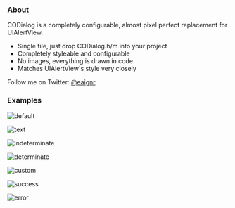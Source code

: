 ### About

CODialog is a completely configurable, almost pixel perfect replacement for UIAlertView.

- Single file, just drop CODialog.h/m into your project
- Completely styleable and configurable
- No images, everything is drawn in code
- Matches UIAlertView's style very closely

Follow me on Twitter: [@eaignr](https://twitter.com/#!/eaignr)

### Examples

![default](https://github.com/eaigner/CODialog/raw/resources/Res/default.png)</td>

![text](https://github.com/eaigner/CODialog/raw/resources/Res/textfields.png)</td>

![indeterminate](https://github.com/eaigner/CODialog/raw/resources/Res/indeterminate.png)

![determinate](https://github.com/eaigner/CODialog/raw/resources/Res/determinate.png)

![custom](https://github.com/eaigner/CODialog/raw/resources/Res/custom.png)

![success](https://github.com/eaigner/CODialog/raw/resources/Res/success.png)

![error](https://github.com/eaigner/CODialog/raw/resources/Res/error.png)